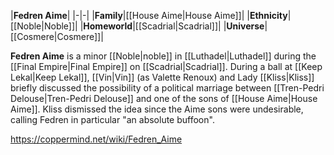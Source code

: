 |**Fedren Aime**|
|-|-|
|**Family**|[[House Aime\|House Aime]]|
|**Ethnicity**|[[Noble\|Noble]]|
|**Homeworld**|[[Scadrial\|Scadrial]]|
|**Universe**|[[Cosmere\|Cosmere]]|

**Fedren Aime** is a minor [[Noble\|noble]] in [[Luthadel\|Luthadel]] during the [[Final Empire\|Final Empire]] on [[Scadrial\|Scadrial]].
During a ball at [[Keep Lekal\|Keep Lekal]], [[Vin\|Vin]] (as Valette Renoux) and Lady [[Kliss\|Kliss]] briefly discussed the possibility of a political marriage between [[Tren-Pedri Delouse\|Tren-Pedri Delouse]] and one of the sons of [[House Aime\|House Aime]]. Kliss dismissed the idea since the Aime sons were undesirable, calling Fedren in particular "an absolute buffoon".



https://coppermind.net/wiki/Fedren_Aime
